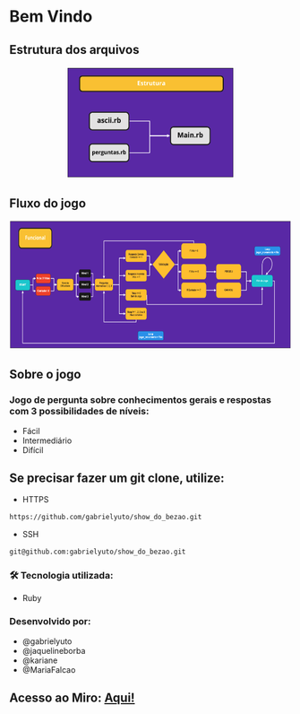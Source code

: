 # Bem Vindo
## Estrutura dos arquivos

<div align="center">
    <img src="./images/estrutura.png" width="300px" height="200"/> 
</div>

##  Fluxo do jogo
<div align="center">
    <img src="./images/fluxo_jogo.png" width="600px" height="230" /> 
</div>

## Sobre o jogo
### Jogo de pergunta sobre conhecimentos gerais e respostas com 3 possibilidades de níveis:
- Fácil
- Intermediário
- Difícil

## Se precisar fazer um git clone, utilize:
- HTTPS
```bash
https://github.com/gabrielyuto/show_do_bezao.git
```
- SSH
```bash
git@github.com:gabrielyuto/show_do_bezao.git
```
### 🛠 Tecnologia utilizada:
- Ruby

### Desenvolvido por:
- @gabrielyuto
- @jaquelineborba
- @kariane 
- @MariaFalcao

## Acesso ao Miro: [Aqui!](https://miro.com/app/board/o9J_l5jOEQ0=/)

